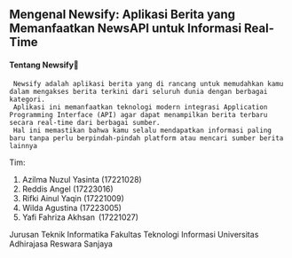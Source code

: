 ## Mengenal Newsify: Aplikasi Berita yang Memanfaatkan NewsAPI untuk Informasi Real-Time
#### Tentang Newsify📰
     Newsify adalah aplikasi berita yang di rancang untuk memudahkan kamu dalam mengakses berita terkini dari seluruh dunia dengan berbagai kategori. 
     Aplikasi ini memanfaatkan teknologi modern integrasi Application Programming Interface (API) agar dapat menampilkan berita terbaru secara real-time dari berbagai sumber. 
     Hal ini memastikan bahwa kamu selalu mendapatkan informasi paling baru tanpa perlu berpindah-pindah platform atau mencari sumber berita lainnya

Tim:
1. Azilma Nuzul Yasinta 	(17221028) 
2. Reddis Angel 			    (17223016) 
3. Rifki Ainul Yaqin 		  (17221009) 
4. Wilda Agustina 		    (17223005) 
5. Yafi Fahriza Akhsan 		(17221027) 

Jurusan Teknik Informatika
Fakultas Teknologi Informasi
Universitas Adhirajasa Reswara Sanjaya 
